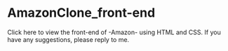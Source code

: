 # AmazonClone_front-end  
Click here to view the front-end of -Amazon- using HTML and CSS. If you have any suggestions, please reply to me.
